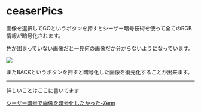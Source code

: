 # ceaserPics
画像を選択してGOというボタンを押すとシーザー暗号技術を使って全てのRGB情報が暗号化されます。

色が固まっていない画像だと一見何の画像だか分からないようになっています。

![](https://storage.googleapis.com/zenn-user-upload/db78225c1dc1-20220401.jpg)

またBACKというボタンを押すと暗号化した画像を復元化することが出来ます。

-----

詳しいことはここに書いてます

[シーザー暗号で画像を暗号化したかった-Zenn](https://zenn.dev/fukurotani/articles/89c51fe15265af)

